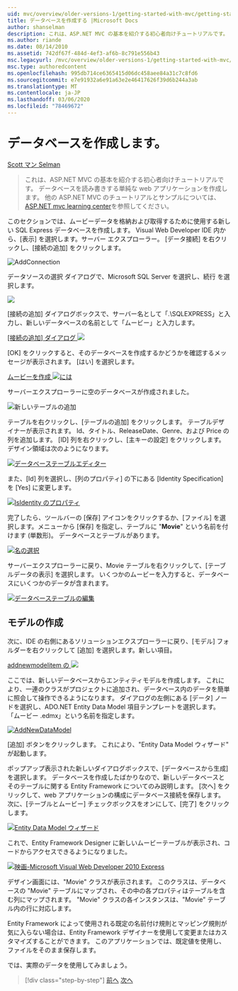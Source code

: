 ```yaml
---
uid: mvc/overview/older-versions-1/getting-started-with-mvc/getting-started-with-mvc-part4
title: データベースを作成する |Microsoft Docs
author: shanselman
description: これは、ASP.NET MVC の基本を紹介する初心者向けチュートリアルです。 データベースを読み書きする単純な web アプリケーションを作成します。
ms.author: riande
ms.date: 08/14/2010
ms.assetid: 742df67f-484d-4ef3-af6b-8c791e556b43
msc.legacyurl: /mvc/overview/older-versions-1/getting-started-with-mvc/getting-started-with-mvc-part4
msc.type: authoredcontent
ms.openlocfilehash: 995db714ce6365415d06dc458aee84a31c7c8fd6
ms.sourcegitcommit: e7e91932a6e91a63e2e46417626f39d6b244a3ab
ms.translationtype: MT
ms.contentlocale: ja-JP
ms.lasthandoff: 03/06/2020
ms.locfileid: "78469672"
---
```

# <a name="creating-a-database"></a>データベースを作成します。

[Scott マン Selman](https://github.com/shanselman)

> これは、ASP.NET MVC の基本を紹介する初心者向けチュートリアルです。 データベースを読み書きする単純な web アプリケーションを作成します。 他の ASP.NET MVC のチュートリアルとサンプルについては、 [ASP.NET mvc learning center](../../../index.md)を参照してください。

このセクションでは、ムービーデータを格納および取得するために使用する新しい SQL Express データベースを作成します。 Visual Web Developer IDE 内から、[表示] を選択します。サーバー エクスプローラー。 [データ接続] を右クリックし、[接続の追加] をクリックします。

![AddConnection](getting-started-with-mvc-part4/_static/image1.png)

データソースの選択 ダイアログで、Microsoft SQL Server を選択し、続行 を選択します。

![](getting-started-with-mvc-part4/_static/image2.png)

[接続の追加] ダイアログボックスで、サーバー名として「.\SQLEXPRESS」と入力し、新しいデータベースの名前として「ムービー」と入力します。

[[接続の追加] ダイアログ ![](getting-started-with-mvc-part4/_static/image4.png)](getting-started-with-mvc-part4/_static/image3.png)

[OK] をクリックすると、そのデータベースを作成するかどうかを確認するメッセージが表示されます。 [はい] を選択します。

[ムービーを作成 ![には](getting-started-with-mvc-part4/_static/image6.png)](getting-started-with-mvc-part4/_static/image5.png)

サーバーエクスプローラーに空のデータベースが作成されました。

![新しいテーブルの追加](getting-started-with-mvc-part4/_static/image7.png)

テーブルを右クリックし、[テーブルの追加] をクリックします。 テーブルデザイナーが表示されます。 Id、タイトル、ReleaseDate、Genre、および Price の列を追加します。 [ID] 列を右クリックし、[主キーの設定] をクリックします。 デザイン領域は次のようになります。

[![データベーステーブルエディター](getting-started-with-mvc-part4/_static/image9.png)](getting-started-with-mvc-part4/_static/image8.png)

また、[Id] 列を選択し、[列のプロパティ] の下にある [Identity Specification] を [Yes] に変更します。

[![IsIdentity のプロパティ](getting-started-with-mvc-part4/_static/image11.png)](getting-started-with-mvc-part4/_static/image10.png)

完了したら、ツールバーの [保存] アイコンをクリックするか、[ファイル] を選択します。メニューから [保存] を指定し、テーブルに "**Movie**" という名前を付けます (単数形)。 データベースとテーブルがあります。

[![名の選択](getting-started-with-mvc-part4/_static/image13.png)](getting-started-with-mvc-part4/_static/image12.png)

サーバーエクスプローラーに戻り、Movie テーブルを右クリックして、[テーブルデータの表示] を選択します。 いくつかのムービーを入力すると、データベースにいくつかのデータが含まれます。

[![データベーステーブルの編集](getting-started-with-mvc-part4/_static/image15.png)](getting-started-with-mvc-part4/_static/image14.png)

## <a name="creating-a-model"></a>モデルの作成

次に、IDE の右側にあるソリューションエクスプローラーに戻り、[モデル] フォルダーを右クリックして [追加] を選択します。新しい項目。

[addnewmodelitem の ![](getting-started-with-mvc-part4/_static/image17.png)](getting-started-with-mvc-part4/_static/image16.png)

ここでは、新しいデータベースからエンティティモデルを作成します。 これにより、一連のクラスがプロジェクトに追加され、データベース内のデータを簡単に照会して操作できるようになります。 ダイアログの左側にある [データ] ノードを選択し、ADO.NET Entity Data Model 項目テンプレートを選択します。 「ムービー .edmx」という名前を指定します。

[![AddNewDataModel](getting-started-with-mvc-part4/_static/image19.png)](getting-started-with-mvc-part4/_static/image18.png)

[追加] ボタンをクリックします。 これにより、"Entity Data Model ウィザード" が起動します。

ポップアップ表示された新しいダイアログボックスで、[データベースから生成] を選択します。 データベースを作成したばかりなので、新しいデータベースとそのテーブルに関する Entity Framework についてのみ説明します。 [次へ] をクリックして、web アプリケーションの構成にデータベース接続を保存します。 次に、[テーブルとムービー] チェックボックスをオンにして、[完了] をクリックします。

[![Entity Data Model ウィザード](getting-started-with-mvc-part4/_static/image21.png)](getting-started-with-mvc-part4/_static/image20.png)

これで、Entity Framework Designer に新しいムービーテーブルが表示され、コードからアクセスできるようになりました。

[![映画-Microsoft Visual Web Developer 2010 Express](getting-started-with-mvc-part4/_static/image23.png)](getting-started-with-mvc-part4/_static/image22.png)

デザイン画面には、"Movie" クラスが表示されます。 このクラスは、データベースの "Movie" テーブルにマップされ、その中の各プロパティはテーブルを含む列にマップされます。 "Movie" クラスの各インスタンスは、"Movie" テーブル内の行に対応します。

Entity Framework によって使用される既定の名前付け規則とマッピング規則が気に入らない場合は、Entity Framework デザイナーを使用して変更またはカスタマイズすることができます。 このアプリケーションでは、既定値を使用し、ファイルをそのまま保存します。

では、実際のデータを使用してみましょう。

> [!div class="step-by-step"]
> [前へ](getting-started-with-mvc-part3.md)
> [次へ](getting-started-with-mvc-part5.md)
